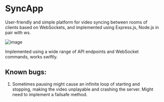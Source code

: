 # SyncApp

User-friendly and simple platform for video syncing between rooms of clients based on WebSockets, and implemented using Express.js, Node.js in pair with ws.

![image](https://github.com/lumijiez/SyncApp/assets/59575049/be047255-8a04-4b88-a59e-7b232717ba2e)

Implemented using a wide range of API endpoints and WebSocket commands, works swiftly.

## Known bugs:
1. Sometimes pausing might cause an infinite loop of starting and stopping, making the video unplayable and crashing the server. Might need to implement a failsafe method.

